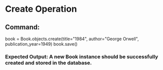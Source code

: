 # Create Operation

## Command:
book = Book.objects.create(title="1984", author="George Orwell", publication_year=1949)
book.save()

### Expected Output: A new Book instance should be successfully created and stored in the database.